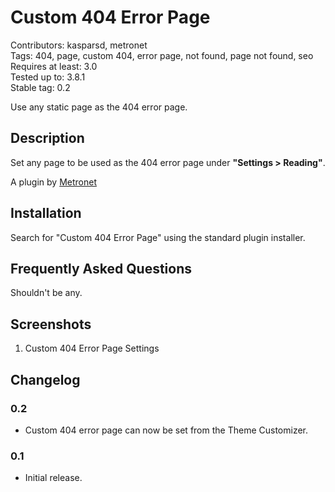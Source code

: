 # Custom 404 Error Page

Contributors: kasparsd, metronet   
Tags: 404, page, custom 404, error page, not found, page not found, seo   
Requires at least: 3.0   
Tested up to: 3.8.1   
Stable tag: 0.2

Use any static page as the 404 error page.


## Description

Set any page to be used as the 404 error page under **"Settings > Reading"**.

A plugin by [Metronet](http://metronet.no)


## Installation

Search for "Custom 404 Error Page" using the standard plugin installer.


## Frequently Asked Questions

Shouldn't be any.


## Screenshots

1. Custom 404 Error Page Settings


## Changelog

### 0.2
* Custom 404 error page can now be set from the Theme Customizer.

### 0.1
* Initial release.
